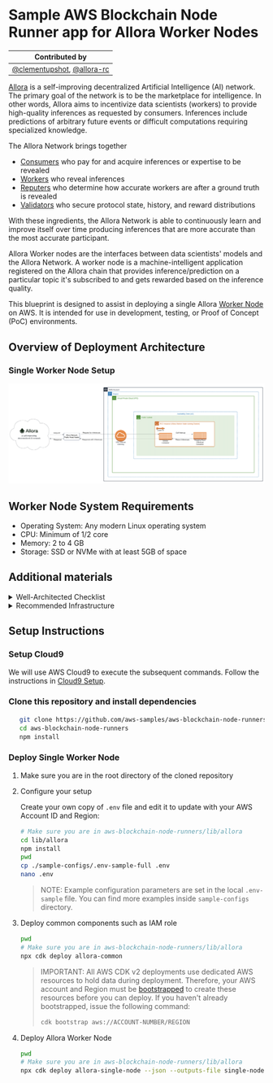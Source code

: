# Sample AWS Blockchain Node Runner app for Allora Worker Nodes

| Contributed by |
|:--------------------:|
| [@clementupshot](https://github.com/clementupshot), [@allora-rc](https://github.com/allora-rc) |

[Allora](https://www.allora.network/) is a self-improving decentralized Artificial Intelligence (AI) network. The primary goal of the network is to be the marketplace for intelligence. In other words, Allora aims to incentivize data scientists (workers) to provide high-quality inferences as requested by consumers. Inferences include predictions of arbitrary future events or difficult computations requiring specialized knowledge.

The Allora Network brings together

  - [Consumers](https://docs.allora.network/devs) who pay for and acquire inferences or expertise to be revealed
  - [Workers](https://v2.docs.allora.network/datasci) who reveal inferences
  - [Reputers](https://docs.allora.network/nops) who determine how accurate workers are after a ground truth is revealed
  - [Validators](https://docs.allora.network/nops) who secure protocol state, history, and reward distributions

With these ingredients, the Allora Network is able to continuously learn and improve itself over time producing inferences that are more accurate than the most accurate participant.

Allora Worker nodes are the interfaces between data scientists' models and the Allora Network. A worker node is a machine-intelligent application registered on the Allora chain that provides inference/prediction on a particular topic it's subscribed to and gets rewarded based on the inference quality.

This blueprint is designed to assist in deploying a single Allora [Worker Node](https://v2.docs.allora.network/datasci) on AWS. It is intended for use in development, testing, or Proof of Concept (PoC) environments.

## Overview of Deployment Architecture

### Single Worker Node Setup
![Single Worker Node Deployment](./doc/assets/Architecture-Single-Allora-Worker-Node.png)

## Worker Node System Requirements

- Operating System: Any modern Linux operating system
- CPU: Minimum of 1/2 core
- Memory: 2 to 4 GB
- Storage: SSD or NVMe with at least 5GB of space

## Additional materials

<details>

<summary>Well-Architected Checklist</summary>


This is the Well-Architected checklist for Allora Worker Nodes implementation of the AWS Blockchain Node Runner app. This checklist takes into account questions from the [AWS Well-Architected Framework](https://aws.amazon.com/architecture/well-architected/) which are relevant to this workload. Please feel free to add more checks from the framework if required for your workload.

| Pillar                  | Control                           | Question/Check                                                                   | Remarks          |
|:------------------------|:----------------------------------|:---------------------------------------------------------------------------------|:-----------------|
| Security                | Network protection                | Are there unnecessary open ports in security groups?                             |    |
|                         |                                   | Traffic inspection                                                               | AWS WAF could be implemented for traffic inspection. Additional charges will apply.  |
|                         | Compute protection                | Reduce attack surface                                                            | This solution uses Canonical, Ubuntu, 24.04 LTS. You may choose to run hardening scripts on it.  |
|                         |                                   | Enable people to perform actions at a distance                                   | This solution uses AWS Systems Manager for terminal session, not ssh ports.  |
|                         | Data protection at rest           | Use encrypted Amazon Elastic Block Store (Amazon EBS) volumes                    | This solution uses encrypted Amazon EBS volumes.  |
|                         | Data protection in transit        | Use TLS                                                                          |  |
|                         | Authorization and access control  | Use instance profile with Amazon Elastic Compute Cloud (Amazon EC2) instances    | This solution uses AWS Identity and Access Management (AWS IAM) role instead of IAM user.  |
|                         |                                   | Following principle of least privilege access                                    | In the node, root user is not used (using special user "ubuntu" instead).  |
|                         | Application security              | Security focused development practices                                           | cdk-nag is being used with documented suppressions.  |
| Cost optimization       | Service selection                 | Use cost effective resources                                                     |  |
|                         | Cost awareness                    | Estimate costs                                                                   |  |
| Reliability             | Resiliency implementation         | Withstand component failures                                                     | This solution currently does not have high availability and is deployed to a single availability zone.  |
|                         | Data backup                       | How is data backed up?                                                           | The data is not specially backed up. The node will have to re-sync its state from other nodes in the Allora network to recover.  |
|                         | Resource monitoring               | How are workload resources monitored?                                            |   |
| Performance efficiency  | Compute selection                 | How is compute solution selected?                                                |   |
|                         | Storage selection                 | How is storage solution selected?                                                |   |
|                         | Architecture selection            | How is the best performance architecture selected?                               |   |
| Operational excellence  | Workload health                   | How is health of workload determined?                                            |   |
| Sustainability          | Hardware & services               | Select most efficient hardware for your workload                                 |   |
</details>
<details>

<summary>Recommended Infrastructure</summary>


| Usage pattern                                     | Ideal configuration                                                                                                      | Primary option on AWS                                                  | Config reference                                      |
|---------------------------------------------------|--------------------------------------------------------------------------------------------------------------------------|------------------------------------------------------------------------|-------------------------------------------------------|
| 1/ Fullnode                                       | 8 vCPU, 32 GB RAM, Data volume: EBS gp3 2TB, 7K IOPS, 400 MB/s throughput | `m6a.2xlarge` EBS gp3 volumes about 2000 GB(7000 IOPS, 400 MBps/s throughput) | [.env-sample-full](./sample-configs/.env-sample-full) |
</details>

## Setup Instructions

### Setup Cloud9

We will use AWS Cloud9 to execute the subsequent commands. Follow the instructions in [Cloud9 Setup](../../docs/setup-cloud9.md).

### Clone this repository and install dependencies

```bash
   git clone https://github.com/aws-samples/aws-blockchain-node-runners.git
   cd aws-blockchain-node-runners
   npm install
```

### Deploy Single Worker Node

1. Make sure you are in the root directory of the cloned repository

2. Configure your setup

    Create your own copy of `.env` file and edit it to update with your AWS Account ID and Region:
    ```bash
   # Make sure you are in aws-blockchain-node-runners/lib/allora
   cd lib/allora
   npm install
   pwd
   cp ./sample-configs/.env-sample-full .env
   nano .env
    ```
   > NOTE:
   > Example configuration parameters are set in the local `.env-sample` file. You can find more examples inside `sample-configs` directory.

3. Deploy common components such as IAM role

   ```bash
   pwd
   # Make sure you are in aws-blockchain-node-runners/lib/allora
   npx cdk deploy allora-common
   ```

   > IMPORTANT:
   > All AWS CDK v2 deployments use dedicated AWS resources to hold data during deployment. Therefore, your AWS account and Region must be [bootstrapped](https://docs.aws.amazon.com/cdk/v2/guide/bootstrapping.html) to create these resources before you can deploy. If you haven't already bootstrapped, issue the following command:
   > ```bash
   > cdk bootstrap aws://ACCOUNT-NUMBER/REGION
   > ```


4. Deploy Allora Worker Node

   ```bash
   pwd
   # Make sure you are in aws-blockchain-node-runners/lib/allora
   npx cdk deploy allora-single-node --json --outputs-file single-node-deploy.json
   ```
